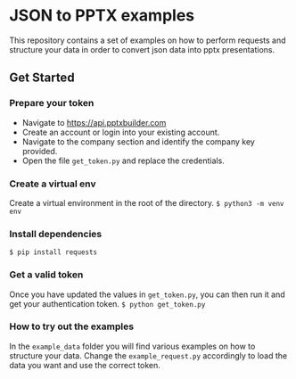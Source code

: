 # JSON to PPTX examples
This repository contains a set of examples on how to perform requests and structure your data in order to convert json data into pptx presentations.

## Get Started

### Prepare your token
- Navigate to https://api.pptxbuilder.com 
- Create an account or login into your existing account.
- Navigate to the company section and identify the company key provided.
- Open the file `get_token.py` and replace the credentials.

### Create a virtual env
Create a virtual environment in the root of the directory.
``` $ python3 -m venv env ```

### Install dependencies
``` $ pip install requests ```

### Get a valid token
Once you have updated the values in `get_token.py`, you can then run it and get your authentication token.
``` $ python get_token.py ```

### How to try out the examples
In the `example_data` folder you will find various examples on how to structure your data. Change the `example_request.py` accordingly to load the data you want and use the correct token.



